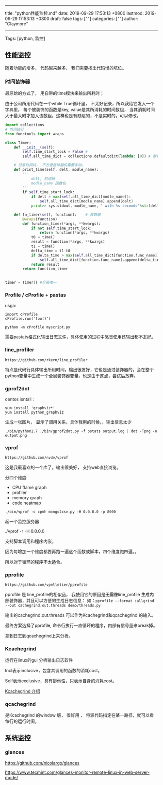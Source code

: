 
---
title: "python性能监控.md"
date: 2019-09-29 17:53:13 +0800
lastmod: 2019-09-29 17:53:13 +0800
draft: false
tags: [""]
categories: [""]
author: "Claymore"

---
Tags: [python, 监控]

## 性能监控

随着功能的增多， 代码越来越多， 我们需要找出代码慢的坑位。



### 时间装饰器

最原始的方式了， 用自带的time模块来输出所耗时；

由于公司所用代码在一个while True循环里， 不太好记录，所以我给它发入一个字典里， 每个被装饰的函数是key, value是其所消耗的时间数组， 当其消耗时间大于最大时才加入该数组，这样也是有缺陷的，不是实时的，可以修改。

```python
import collections
# 时间统计
from functools import wraps

class Timer:
    def __init__(self):
        self.time_start_lock = False # 
        self.all_time_dict = collections.defaultdict(lambda: [0]) # 默认值为一

	# 记录时间块， 不方便装饰器的需要手动，
    def print_time(self, delt, modle_name): 
        '''
        	delt, 时间段
        	modle_name 函数名
        '''
        if self.time_start_lock:
            if delt > max(self.all_time_dict[modle_name]):
                self.all_time_dict[modle_name].append(delt)
            print>> sys.stdout, modle_name, ' with %s seconds'%str(delt)

    def fn_timer(self, function):    # 装饰器
        @wraps(function)
        def function_timer(*args, **kwargs):
            if not self.time_start_lock:
                return function(*args, **kwargs)
            t0 = time()
            result = function(*args, **kwargs)
            t1 = time()
            delta_time = t1-t0
            if delta_time > max(self.all_time_dict[function.func_name]):
                self.all_time_dict[function.func_name].append(delta_time)
            return result
        return function_timer
    
  
timer = Timer() #全局唯一
```








### Profile / cProfile + pastas

usga:

```
import cProfile
cProfile.run('foo()')

python -m cProfile myscript.py
```

需要pastats格式化输出日志文件，具体使用的过程中感觉使用还输出都不友好。



### line_profiler

`https://github.com/rkern/line_profiler`

特点是代码行具体输出所用时间，输出很友好，它也是通过装饰器的，会在整个python变量中生成一个全局装饰器变量。也是由于这点，尝试后放弃。





### gprof2dot

centos isntall :

```
yum install 'graphviz*'
yum install python_graphviz

```



生成一张图片， 显示了调用关系，具体我用的时候，，输出信息太少

`./bin/python2.7 ./bin/gprof2dot.py -f pstats output.log | dot -Tpng -o output.png`





### vprof

`https://github.com/nvdv/vprof`

这是我最喜欢的一个库了，输出很美好， 支持web直接浏览。

分四个维度:

* CPU flame graph
* profiler
* memory graph
*  code heatmap



`./bin/vprof -c cpmh mongo2csv.py -H 0.0.0.0 -p 8000`

起一个监控服务器

./vprof -r -H 0.0.0.0



支持脚本调用和程序内嵌。

因为每增加一个维度都要再跑一遍这个函数或脚本，四个维度跑四遍。。

 所以对于循环的程序不太适合。



### pprofile

`https://github.com/vpelletier/pprofile`

pprofile 是 line_profile的相似品， 我使用它的原因是无需像line_profile 生成内部装饰器，并且可以方便的生成日志信息：
如：`pprofile --format callgrind --out cachegrind.out.threads demo/threads.py`

输出的cachegrind.out.threads 可以作为Kcachegrind和qcachegrind 的输入。



最终方案选择了pprofile,  命令行执行一直循环的程序，内部有信号量来break掉。

拿到日志到qcachegrind上来分析。

### Kcachegrind

运行在linux的gui 分析输出日志软件

Incl表示inclusive，包含其调用的函数的消耗cost。

Self表示exclusive，具有排他性，只表示自身的消耗cost。



[Kcachegrind 介绍](http://pytlab.org/2016/12/20/Python%E4%BC%98%E5%8C%96%E7%AC%AC%E4%B8%80%E6%AD%A5-%E6%80%A7%E8%83%BD%E5%88%86%E6%9E%90%E5%AE%9E%E8%B7%B5/)



### qcachegrind 

是Kcachegrind 的window 版， 很好用 ， 将源代码指定在某一路径，就可以看每行的运行时间。





## 系统监控

### glances

https://github.com/nicolargo/glances

https://www.tecmint.com/glances-monitor-remote-linux-in-web-server-mode/